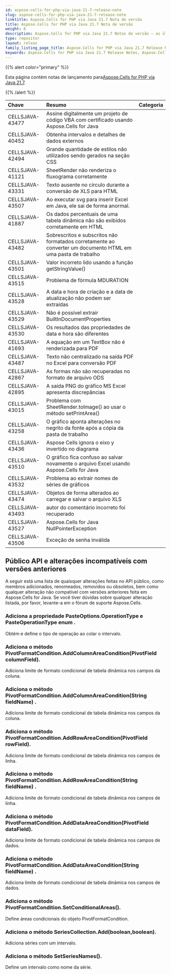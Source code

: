 ```yaml
---
id: aspose-cells-for-php-via-java-21-7-release-note
slug: aspose-cells-for-php-via-java-21-7-release-note
linktitle: Aspose.Cells for PHP via Java 21.7 Nota de versão
title: Aspose.Cells for PHP via Java 21.7 Nota de versão
weight: 6
description: Aspose.Cells for PHP via Java 21.7 Notas de versão – as últimas melhorias, novos recursos e correções
type: repositor
layout: releas
family_listing_page_title: Aspose.Cells for PHP via Java 21.7 Release Note
keywords: Aspose.Cells for PHP via Java 21.7 Release Notes, Aspose.Cells for PHP via Java 21.7 updates and fixe
---
```

{{% alert color="primary" %}}

 Esta página contém notas de lançamento para[Aspose.Cells for PHP via Java 21.7](https://releases.aspose.com/cells/php/new-releases/aspose.cells-for-php-via-java-21.7/).

{{% /alert %}}

|**Chave**|**Resumo**|**Categoria**|
| :- | :- | :- |
|CELLSJAVA-43477|Assine digitalmente um projeto de código VBA com certificado usando Aspose.Cells for Java|
|CELLSJAVA-40452|Obtenha intervalos e detalhes de dados externos|
|CELLSJAVA-42494|Grande quantidade de estilos não utilizados sendo gerados na seção CSS|
|CELLSJAVA-41121|SheetRender não renderiza o fluxograma corretamente|
|CELLSJAVA-43331|Texto ausente no círculo durante a conversão de XLS para HTML|
|CELLSJAVA-43507|Ao executar svg para inserir Excel em Java, ele sai de forma anormal.|
|CELLSJAVA-41887|Os dados percentuais de uma tabela dinâmica não são exibidos corretamente em HTML|
|CELLSJAVA-43482|Sobrescritos e subscritos não formatados corretamente ao converter um documento HTML em uma pasta de trabalho|
|CELLSJAVA-43501|Valor incorreto lido usando a função getStringValue()|
|CELLSJAVA-43515|Problema de fórmula MDURATION|
|CELLSJAVA-43528|A data e hora de criação e a data de atualização não podem ser extraídas|
|CELLSJAVA-43529|Não é possível extrair BuiltInDocumentProperties|
|CELLSJAVA-43530|Os resultados das propriedades de data e hora são diferentes|
|CELLSJAVA-41693|A equação em um TextBox não é renderizada para PDF|
|CELLSJAVA-43487|Texto não centralizado na saída PDF no Excel para conversão PDF|
|CELLSJAVA-42867|As formas não são recuperadas no formato de arquivo ODS|
|CELLSJAVA-42895|A saída PNG do gráfico MS Excel apresenta discrepâncias|
|CELLSJAVA-43015|Problema com SheetRender.toImage() ao usar o método setPrintArea()|
|CELLSJAVA-43258|O gráfico aponta alterações no negrito da fonte após a cópia da pasta de trabalho|
|CELLSJAVA-43436|Aspose Cells ignora o eixo y invertido no diagrama|
|CELLSJAVA-43510|O gráfico fica confuso ao salvar novamente o arquivo Excel usando Aspose.Cells for Java|
|CELLSJAVA-43532|Problema ao extrair nomes de séries de gráficos|
|CELLSJAVA-43474|Objetos de forma alterados ao carregar e salvar o arquivo XLS|
|CELLSJAVA-43493|autor do comentário incorreto foi recuperado|
|CELLSJAVA-43527|Aspose.Cells for Java NullPointerException|
|CELLSJAVA-43506|Exceção de senha inválida|

##  **Público API e alterações incompatíveis com versões anteriores**

A seguir está uma lista de quaisquer alterações feitas no API público, como membros adicionados, renomeados, removidos ou obsoletos, bem como qualquer alteração não compatível com versões anteriores feita em Aspose.Cells for Java. Se você tiver dúvidas sobre qualquer alteração listada, por favor, levante-a em o fórum de suporte Aspose.Cells.

###  **Adiciona a propriedade PasteOptions.OperationType e PasteOperationType enum .**

 Obtém e define o tipo de operação ao colar o intervalo.

###  **Adiciona o método PivotFormatCondition.AddColumnAreaCondition(PivotField columnField).**

 Adiciona limite de formato condicional de tabela dinâmica nos campos da coluna.

###  **Adiciona o método PivotFormatCondition.AddColumnAreaCondition(String fieldName) .**

 Adiciona limite de formato condicional de tabela dinâmica nos campos da coluna.

###  **Adiciona o método PivotFormatCondition.AddRowAreaCondition(PivotField rowField).**

Adiciona limite de formato condicional de tabela dinâmica nos campos de linha.

###  **Adiciona o método PivotFormatCondition.AddRowAreaCondition(String fieldName) .**

Adiciona limite de formato condicional de tabela dinâmica nos campos de linha.

###  **Adiciona o método PivotFormatCondition.AddDataAreaCondition(PivotField dataField).**

Adiciona limite de formato condicional de tabela dinâmica nos campos de dados.

###  **Adiciona o método PivotFormatCondition.AddDataAreaCondition(String fieldName) .**

Adiciona limite de formato condicional de tabela dinâmica nos campos de dados.

###  **Adiciona o método PivotFormatCondition.SetConditionalAreas().**

Define áreas condicionais do objeto PivotFormatCondition.

###  **Adiciona o método SeriesCollection.Add(boolean,boolean).**

Adiciona séries com um intervalo.

###  **Adiciona o método SetSeriesNames().**

Define um intervalo como nome da série.

